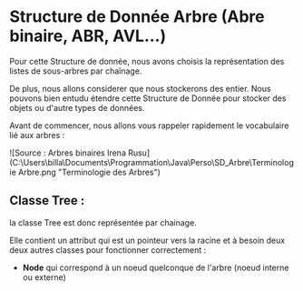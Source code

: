 # Structure de Donnée Arbre (Abre binaire, ABR, AVL...)

Pour cette Structure de donnée, nous avons choisis la représentation des listes de sous-arbres par chaînage. 

De plus, nous allons considerer que nous stockerons des entier. Nous pouvons bien entudu étendre cette Structure de Donnée pour stocker des objets ou d'autre types de données.

Avant de commencer, nous allons vous rappeler rapidement le vocabulaire lié aux arbres : 


![Source : Arbres binaires Irena Rusu](C:\Users\billa\Documents\Programmation\Java\Perso\SD_Arbre\Terminologie Arbre.png "Terminologie des Arbres")

## Classe Tree :

la classe Tree est donc représentée par chainage. 

Elle contient un attribut qui est un pointeur vers la racine et à besoin deux deux autres classes pour fonctionner correctement : 
* **Node** qui correspond  à un noeud quelconque de l'arbre (noeud interne ou externe) 
